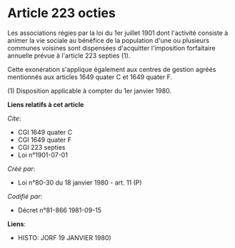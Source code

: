 # Article 223 octies

Les associations régies par la loi du 1er juillet 1901 dont l'activité consiste à animer la vie sociale au bénéfice de la
population d'une ou plusieurs communes voisines sont dispensées d'acquitter l'imposition forfaitaire annuelle prévue à
l'article 223 septies (1).

Cette exonération s'applique également aux centres de gestion agréés mentionnés aux articles 1649 quater C et 1649 quater F.

(1) Disposition applicable à compter du 1er janvier 1980.

**Liens relatifs à cet article**

_Cite_:

  - CGI 1649 quater C
  - CGI 1649 quater F
  - CGI 223 septies
  - Loi n°1901-07-01

_Créé par_:

  - Loi n°80-30 du 18 janvier 1980 - art. 11 (P)

_Codifié par_:

  - Décret n°81-866 1981-09-15

**Liens**:

  - HISTO: JORF 19 JANVIER 1980)
